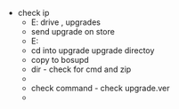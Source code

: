- check ip
	- E:  drive , upgrades
	- send upgrade on store
	- E:
	- cd into upgrade upgrade directoy
	- copy to bosupd
	- dir - check for cmd and zip
	-
	- check command - check upgrade.ver
	-
